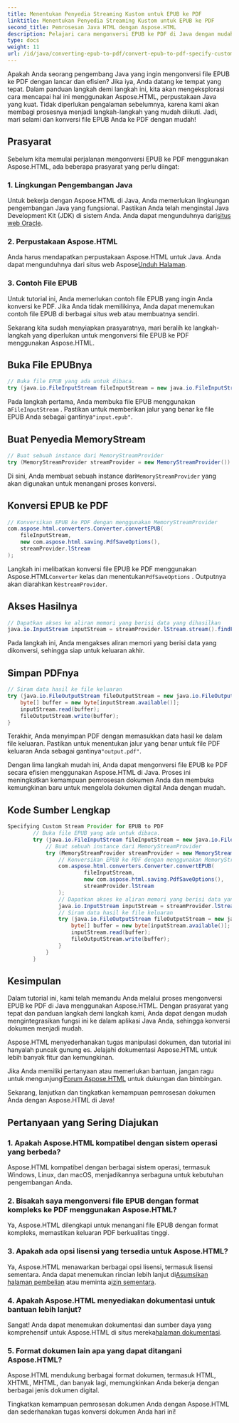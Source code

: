 ```yaml
---
title: Menentukan Penyedia Streaming Kustom untuk EPUB ke PDF
linktitle: Menentukan Penyedia Streaming Kustom untuk EPUB ke PDF
second_title: Pemrosesan Java HTML dengan Aspose.HTML
description: Pelajari cara mengonversi EPUB ke PDF di Java dengan mudah menggunakan Aspose.HTML, sehingga meningkatkan kemampuan pemrosesan dokumen Anda.
type: docs
weight: 11
url: /id/java/converting-epub-to-pdf/convert-epub-to-pdf-specify-custom-stream-provider/
---
```


Apakah Anda seorang pengembang Java yang ingin mengonversi file EPUB ke PDF dengan lancar dan efisien? Jika iya, Anda datang ke tempat yang tepat. Dalam panduan langkah demi langkah ini, kita akan mengeksplorasi cara mencapai hal ini menggunakan Aspose.HTML, perpustakaan Java yang kuat. Tidak diperlukan pengalaman sebelumnya, karena kami akan membagi prosesnya menjadi langkah-langkah yang mudah diikuti. Jadi, mari selami dan konversi file EPUB Anda ke PDF dengan mudah!

## Prasyarat

Sebelum kita memulai perjalanan mengonversi EPUB ke PDF menggunakan Aspose.HTML, ada beberapa prasyarat yang perlu diingat:

### 1. Lingkungan Pengembangan Java

 Untuk bekerja dengan Aspose.HTML di Java, Anda memerlukan lingkungan pengembangan Java yang fungsional. Pastikan Anda telah menginstal Java Development Kit (JDK) di sistem Anda. Anda dapat mengunduhnya dari[situs web Oracle](https://www.oracle.com/java/technologies/javase-downloads.html).

### 2. Perpustakaan Aspose.HTML

 Anda harus mendapatkan perpustakaan Aspose.HTML untuk Java. Anda dapat mengunduhnya dari situs web Aspose[Unduh Halaman](https://releases.aspose.com/html/java/).

### 3. Contoh File EPUB

Untuk tutorial ini, Anda memerlukan contoh file EPUB yang ingin Anda konversi ke PDF. Jika Anda tidak memilikinya, Anda dapat menemukan contoh file EPUB di berbagai situs web atau membuatnya sendiri.

Sekarang kita sudah menyiapkan prasyaratnya, mari beralih ke langkah-langkah yang diperlukan untuk mengonversi file EPUB ke PDF menggunakan Aspose.HTML.

## Buka File EPUBnya

```java
// Buka file EPUB yang ada untuk dibaca.
try (java.io.FileInputStream fileInputStream = new java.io.FileInputStream(Resources.input("input.epub"))) {
```

 Pada langkah pertama, Anda membuka file EPUB menggunakan a`FileInputStream` . Pastikan untuk memberikan jalur yang benar ke file EPUB Anda sebagai gantinya`"input.epub"`.

## Buat Penyedia MemoryStream

```java
// Buat sebuah instance dari MemoryStreamProvider
try (MemoryStreamProvider streamProvider = new MemoryStreamProvider()) {
```

 Di sini, Anda membuat sebuah instance dari`MemoryStreamProvider` yang akan digunakan untuk menangani proses konversi.

## Konversi EPUB ke PDF

```java
// Konversikan EPUB ke PDF dengan menggunakan MemoryStreamProvider
com.aspose.html.converters.Converter.convertEPUB(
    fileInputStream,
    new com.aspose.html.saving.PdfSaveOptions(),
    streamProvider.lStream
);
```

 Langkah ini melibatkan konversi file EPUB ke PDF menggunakan Aspose.HTML`Converter` kelas dan menentukan`PdfSaveOptions` . Outputnya akan diarahkan ke`streamProvider`.

## Akses Hasilnya

```java
// Dapatkan akses ke aliran memori yang berisi data yang dihasilkan
java.io.InputStream inputStream = streamProvider.lStream.stream().findFirst().get();
```

Pada langkah ini, Anda mengakses aliran memori yang berisi data yang dikonversi, sehingga siap untuk keluaran akhir.

## Simpan PDFnya

```java
// Siram data hasil ke file keluaran
try (java.io.FileOutputStream fileOutputStream = new java.io.FileOutputStream(Resources.output("output.pdf"))) {
    byte[] buffer = new byte[inputStream.available()];
    inputStream.read(buffer);
    fileOutputStream.write(buffer);
}
```

 Terakhir, Anda menyimpan PDF dengan memasukkan data hasil ke dalam file keluaran. Pastikan untuk menentukan jalur yang benar untuk file PDF keluaran Anda sebagai gantinya`"output.pdf"`.

Dengan lima langkah mudah ini, Anda dapat mengonversi file EPUB ke PDF secara efisien menggunakan Aspose.HTML di Java. Proses ini meningkatkan kemampuan pemrosesan dokumen Anda dan membuka kemungkinan baru untuk mengelola dokumen digital Anda dengan mudah.

## Kode Sumber Lengkap
```java
Specifying Custom Stream Provider for EPUB to PDF
        // Buka file EPUB yang ada untuk dibaca.
        try (java.io.FileInputStream fileInputStream = new java.io.FileInputStream(Resources.input("input.epub"))) {
            // Buat sebuah instance dari MemoryStreamProvider
            try (MemoryStreamProvider streamProvider = new MemoryStreamProvider()) {
                // Konversikan EPUB ke PDF dengan menggunakan MemoryStreamProvider
                com.aspose.html.converters.Converter.convertEPUB(
                        fileInputStream,
                        new com.aspose.html.saving.PdfSaveOptions(),
                        streamProvider.lStream
                );
                // Dapatkan akses ke aliran memori yang berisi data yang dihasilkan
                java.io.InputStream inputStream = streamProvider.lStream.stream().findFirst().get();
                // Siram data hasil ke file keluaran
                try (java.io.FileOutputStream fileOutputStream = new java.io.FileOutputStream(Resources.output("output.pdf"))) {
                    byte[] buffer = new byte[inputStream.available()];
                    inputStream.read(buffer);
                    fileOutputStream.write(buffer);
                }
            }
        }
```

## Kesimpulan

Dalam tutorial ini, kami telah memandu Anda melalui proses mengonversi EPUB ke PDF di Java menggunakan Aspose.HTML. Dengan prasyarat yang tepat dan panduan langkah demi langkah kami, Anda dapat dengan mudah mengintegrasikan fungsi ini ke dalam aplikasi Java Anda, sehingga konversi dokumen menjadi mudah.

Aspose.HTML menyederhanakan tugas manipulasi dokumen, dan tutorial ini hanyalah puncak gunung es. Jelajahi dokumentasi Aspose.HTML untuk lebih banyak fitur dan kemungkinan.

 Jika Anda memiliki pertanyaan atau memerlukan bantuan, jangan ragu untuk mengunjungi[Forum Aspose.HTML](https://forum.aspose.com/) untuk dukungan dan bimbingan.

Sekarang, lanjutkan dan tingkatkan kemampuan pemrosesan dokumen Anda dengan Aspose.HTML di Java!

## Pertanyaan yang Sering Diajukan

### 1. Apakah Aspose.HTML kompatibel dengan sistem operasi yang berbeda?

Aspose.HTML kompatibel dengan berbagai sistem operasi, termasuk Windows, Linux, dan macOS, menjadikannya serbaguna untuk kebutuhan pengembangan Anda.

### 2. Bisakah saya mengonversi file EPUB dengan format kompleks ke PDF menggunakan Aspose.HTML?

Ya, Aspose.HTML dilengkapi untuk menangani file EPUB dengan format kompleks, memastikan keluaran PDF berkualitas tinggi.

### 3. Apakah ada opsi lisensi yang tersedia untuk Aspose.HTML?

 Ya, Aspose.HTML menawarkan berbagai opsi lisensi, termasuk lisensi sementara. Anda dapat menemukan rincian lebih lanjut di[Asumsikan halaman pembelian](https://purchase.aspose.com/buy) atau meminta a[izin sementara](https://purchase.aspose.com/temporary-license/).

### 4. Apakah Aspose.HTML menyediakan dokumentasi untuk bantuan lebih lanjut?

 Sangat! Anda dapat menemukan dokumentasi dan sumber daya yang komprehensif untuk Aspose.HTML di situs mereka[halaman dokumentasi](https://reference.aspose.com/html/java/).

### 5. Format dokumen lain apa yang dapat ditangani Aspose.HTML?

Aspose.HTML mendukung berbagai format dokumen, termasuk HTML, XHTML, MHTML, dan banyak lagi, memungkinkan Anda bekerja dengan berbagai jenis dokumen digital.

Tingkatkan kemampuan pemrosesan dokumen Anda dengan Aspose.HTML dan sederhanakan tugas konversi dokumen Anda hari ini!
